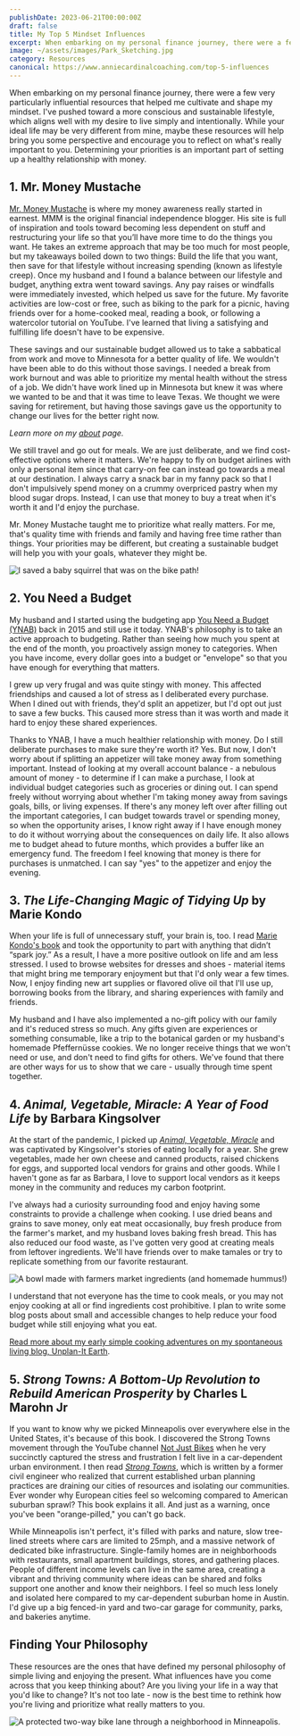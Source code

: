 ```yaml
---
publishDate: 2023-06-21T00:00:00Z
draft: false
title: My Top 5 Mindset Influences
excerpt: When embarking on my personal finance journey, there were a few very particularly influential resources that helped me cultivate and shape my mindset.
image: ~/assets/images/Park_Sketching.jpg
category: Resources
canonical: https://www.anniecardinalcoaching.com/top-5-influences
---
```


When embarking on my personal finance journey, there were a few very particularly influential resources that helped me cultivate and shape my mindset. I've pushed toward a more conscious and sustainable lifestyle, which aligns well with my desire to live simply and intentionally. While your ideal life may be very different from mine, maybe these resources will help bring you some perspective and encourage you to reflect on what's really important to you. Determining your priorities is an important part of setting up a healthy relationship with money.

## 1. Mr. Money Mustache

[Mr. Money Mustache](https://www.mrmoneymustache.com/) is where my money awareness really started in earnest. MMM is the original financial independence blogger. His site is full of inspiration and tools toward becoming less dependent on stuff and restructuring your life so that you’ll have more time to do the things you want. He takes an extreme approach that may be too much for most people, but my takeaways boiled down to two things: Build the life that you want, then save for that lifestyle without increasing spending (known as lifestyle creep). Once my husband and I found a balance between our lifestyle and budget, anything extra went toward savings. Any pay raises or windfalls were immediately invested, which helped us save for the future. My favorite activities are low-cost or free, such as biking to the park for a picnic, having friends over for a home-cooked meal, reading a book, or following a watercolor tutorial on YouTube. I've learned that living a satisfying and fulfilling life doesn't have to be expensive.

These savings and our sustainable budget allowed us to take a sabbatical from work and move to Minnesota for a better quality of life. We wouldn't have been able to do this without those savings. I needed a break from work burnout and was able to prioritize my mental health without the stress of a job. We didn't have work lined up in Minnesota but knew it was where we wanted to be and that it was time to leave Texas. We thought we were saving for retirement, but having those savings gave us the opportunity to change our lives for the better right now.

_Learn more on my [about](/about) page._

We still travel and go out for meals. We are just deliberate, and we find cost-effective options where it matters. We're happy to fly on budget airlines with only a personal item since that carry-on fee can instead go towards a meal at our destination. I always carry a snack bar in my fanny pack so that I don't impulsively spend money on a crummy overpriced pastry when my blood sugar drops. Instead, I can use that money to buy a treat when it's worth it and I'd enjoy the purchase.

Mr. Money Mustache taught me to prioritize what really matters. For me, that's quality time with friends and family and having free time rather than things. Your priorities may be different, but creating a sustainable budget will help you with your goals, whatever they might be.

![I saved a baby squirrel that was on the bike path!](./Annie_Squirrel.jpg)

## 2. You Need a Budget

My husband and I started using the budgeting app [You Need a Budget (YNAB)](https://www.ynab.com/) back in 2015 and still use it today. YNAB's philosophy is to take an active approach to budgeting. Rather than seeing how much you spent at the end of the month, you proactively assign money to categories. When you have income, every dollar goes into a budget or "envelope" so that you have enough for everything that matters.

I grew up very frugal and was quite stingy with money. This affected friendships and caused a lot of stress as I deliberated every purchase. When I dined out with friends, they'd split an appetizer, but I'd opt out just to save a few bucks. This caused more stress than it was worth and made it hard to enjoy these shared experiences.

Thanks to YNAB, I have a much healthier relationship with money. Do I still deliberate purchases to make sure they're worth it? Yes. But now, I don't worry about if splitting an appetizer will take money away from something important. Instead of looking at my overall account balance - a nebulous amount of money - to determine if I can make a purchase, I look at individual budget categories such as groceries or dining out. I can spend freely without worrying about whether I'm taking money away from savings goals, bills, or living expenses. If there's any money left over after filling out the important categories, I can budget towards travel or spending money, so when the opportunity arises, I know right away if I have enough money to do it without worrying about the consequences on daily life. It also allows me to budget ahead to future months, which provides a buffer like an emergency fund. The freedom I feel knowing that money is there for purchases is unmatched. I can say "yes" to the appetizer and enjoy the evening.

## 3. _The Life-Changing Magic of Tidying Up_ by Marie Kondo

When your life is full of unnecessary stuff, your brain is, too. I read [Marie Kondo's book](https://bookshop.org/p/books/the-life-changing-magic-of-tidying-up-lib-e-the-japanese-art-of-decluttering-and-organizing-marie-kondo/16668398?ean=9781607747307) and took the opportunity to part with anything that didn’t “spark joy.” As a result, I have a more positive outlook on life and am less stressed. I used to browse websites for dresses and shoes - material items that might bring me temporary enjoyment but that I'd only wear a few times. Now, I enjoy finding new art supplies or flavored olive oil that I'll use up, borrowing books from the library, and sharing experiences with family and friends.

My husband and I have also implemented a no-gift policy with our family and it's reduced stress so much. Any gifts given are experiences or something consumable, like a trip to the botanical garden or my husband's homemade Pfeffernüsse cookies. We no longer receive things that we won't need or use, and don't need to find gifts for others. We've found that there are other ways for us to show that we care - usually through time spent together.

## 4. _Animal, Vegetable, Miracle: A Year of Food Life_ by Barbara Kingsolver

At the start of the pandemic, I picked up [_Animal, Vegetable, Miracle_](https://bookshop.org/p/books/animal-vegetable-miracle-tenth-anniversary-edition-a-year-of-food-life-barbara-kingsolver/6439160?ean=9780062653055) and was captivated by Kingsolver's stories of eating locally for a year. She grew vegetables, made her own cheese and canned products, raised chickens for eggs, and supported local vendors for grains and other goods. While I haven't gone as far as Barbara, I love to support local vendors as it keeps money in the community and reduces my carbon footprint.

I've always had a curiosity surrounding food and enjoy having some constraints to provide a challenge when cooking. I use dried beans and grains to save money, only eat meat occasionally, buy fresh produce from the farmer's market, and my husband loves baking fresh bread. This has also reduced our food waste, as I've gotten very good at creating meals from leftover ingredients. We'll have friends over to make tamales or try to replicate something from our favorite restaurant.

![A bowl made with farmers market ingredients (and homemade hummus!)](./Egg_Bowl.jpg)

I understand that not everyone has the time to cook meals, or you may not enjoy cooking at all or find ingredients cost prohibitive. I plan to write some blog posts about small and accessible changes to help reduce your food budget while still enjoying what you eat.

[Read more about my early simple cooking adventures on my spontaneous living blog, Unplan-It Earth](https://unplanitearth.com/cooking-in-lockdown/).

## 5. _Strong Towns: A Bottom-Up Revolution to Rebuild American Prosperity_ by Charles L Marohn Jr

If you want to know why we picked Minneapolis over everywhere else in the United States, it's because of this book. I discovered the Strong Towns movement through the YouTube channel [Not Just Bikes](https://www.youtube.com/watch?v=uxykI30fS54) when he very succinctly captured the stress and frustration I felt live in a car-dependent urban environment. I then read [_Strong Towns_](https://www.strongtowns.org/strong-towns-book), which is written by a former civil engineer who realized that current established urban planning practices are draining our cities of resources and isolating our communities. Ever wonder why European cities feel so welcoming compared to American suburban sprawl? This book explains it all. And just as a warning, once you've been "orange-pilled," you can't go back.

While Minneapolis isn't perfect, it's filled with parks and nature, slow tree-lined streets where cars are limited to 25mph, and a massive network of dedicated bike infrastructure. Single-family homes are in neighborhoods with restaurants, small apartment buildings, stores, and gathering places. People of different income levels can live in the same area, creating a vibrant and thriving community where ideas can be shared and folks support one another and know their neighbors. I feel so much less lonely and isolated here compared to my car-dependent suburban home in Austin. I'd give up a big fenced-in yard and two-car garage for community, parks, and bakeries anytime.

## Finding Your Philosophy

These resources are the ones that have defined my personal philosophy of simple living and enjoying the present. What influences have you come across that you keep thinking about? Are you living your life in a way that you'd like to change? It's not too late - now is the best time to rethink how you're living and prioritize what really matters to you.

![A protected two-way bike lane through a neighborhood in Minneapolis.](./Minneapolis_Bikeway.jpg)

